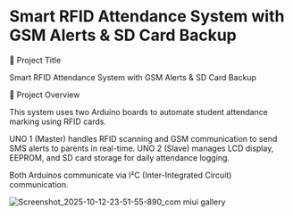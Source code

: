 # Smart RFID Attendance System with GSM Alerts & SD Card Backup

📘 Project Title

Smart RFID Attendance System with GSM Alerts & SD Card Backup

🧠 Project Overview

This system uses two Arduino boards to automate student attendance marking using RFID cards.

  UNO 1 (Master) handles RFID scanning and GSM communication to send SMS alerts to parents in real-time.
  UNO 2 (Slave) manages LCD display, EEPROM, and SD card storage for daily attendance logging.
  
Both Arduinos communicate via I²C (Inter-Integrated Circuit) communication.



![Screenshot_2025-10-12-23-51-55-890_com miui gallery](https://github.com/user-attachments/assets/130fa90a-5616-45e2-af0e-3de88c5cbe6b)
